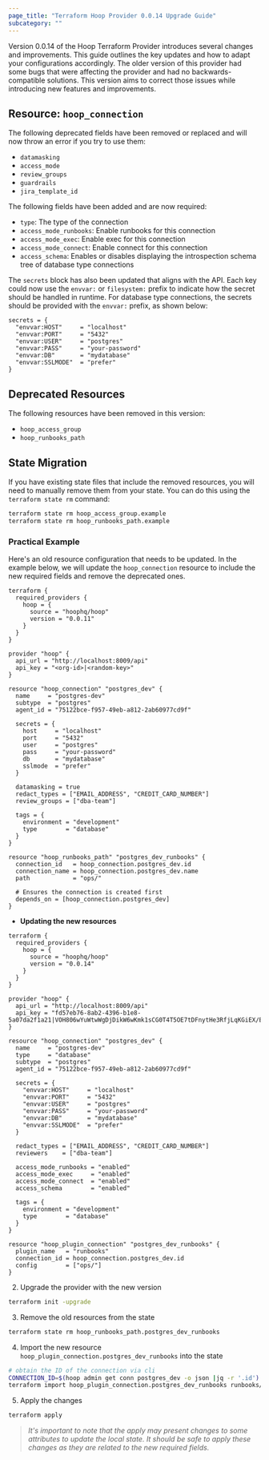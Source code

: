 ```yaml
---
page_title: "Terraform Hoop Provider 0.0.14 Upgrade Guide"
subcategory: ""
---
```


Version 0.0.14 of the Hoop Terraform Provider introduces several changes and improvements. This guide outlines the key updates and how to adapt your configurations accordingly. The older version of this provider had some bugs that were affecting the provider and had no backwards-compatible solutions. This version aims to correct those issues while introducing new features and improvements.

## Resource: `hoop_connection`

The following deprecated fields have been removed or replaced and will now throw an error if you try to use them:

- `datamasking`
- `access_mode`
- `review_groups`
- `guardrails`
- `jira_template_id`

The following fields have been added and are now required:

- `type`: The type of the connection
- `access_mode_runbooks`: Enable runbooks for this connection
- `access_mode_exec`: Enable exec for this connection
- `access_mode_connect`: Enable connect for this connection
- `access_schema`: Enables or disables displaying the introspection schema tree of database type connections

The `secrets` block has also been updated that aligns with the API.
Each key could now use the `envvar:` or `filesystem:` prefix to indicate how the secret should be handled in runtime.
For database type connections, the secrets should be provided with the `envvar:` prefix, as shown below:

```hcl
secrets = {
  "envvar:HOST"     = "localhost"
  "envvar:PORT"     = "5432"
  "envvar:USER"     = "postgres"
  "envvar:PASS"     = "your-password"
  "envvar:DB"       = "mydatabase"
  "envvar:SSLMODE"  = "prefer"
}
```

## Deprecated Resources

The following resources have been removed in this version:

- `hoop_access_group`
- `hoop_runbooks_path`

## State Migration

If you have existing state files that include the removed resources, you will need to manually remove them from your state. You can do this using the `terraform state rm` command:

```sh
terraform state rm hoop_access_group.example
terraform state rm hoop_runbooks_path.example
```

### Practical Example

Here's an old resource configuration that needs to be updated. In the example below, we will update the `hoop_connection` resource to include the new required fields and remove the deprecated ones.

```hcl
terraform {
  required_providers {
    hoop = {
      source = "hoophq/hoop"
      version = "0.0.11"
    }
  }
}

provider "hoop" {
  api_url = "http://localhost:8009/api"
  api_key = "<org-id>|<random-key>"
}

resource "hoop_connection" "postgres_dev" {
  name     = "postgres-dev"
  subtype  = "postgres"
  agent_id = "75122bce-f957-49eb-a812-2ab60977cd9f"

  secrets = {
    host     = "localhost"
    port     = "5432"
    user     = "postgres"
    pass     = "your-password"
    db       = "mydatabase"
    sslmode  = "prefer"
  }

  datamasking = true
  redact_types = ["EMAIL_ADDRESS", "CREDIT_CARD_NUMBER"]
  review_groups = ["dba-team"]

  tags = {
    environment = "development"
    type        = "database"
  }
}

resource "hoop_runbooks_path" "postgres_dev_runbooks" {
  connection_id   = hoop_connection.postgres_dev.id
  connection_name = hoop_connection.postgres_dev.name
  path            = "ops/"

  # Ensures the connection is created first
  depends_on = [hoop_connection.postgres_dev]
}
```

- **Updating the new resources**

```hcl
terraform {
  required_providers {
    hoop = {
      source = "hoophq/hoop"
      version = "0.0.14"
    }
  }
}

provider "hoop" {
  api_url = "http://localhost:8009/api"
  api_key = "fd57eb76-8ab2-4396-b1e8-5a07da2f1a21|VOH806wYuWtwWgDjDikW6wKmk1sCG0T4T5OE7tDFnytHe3RfjLqKGiEX/EOG/6z7I6T/YQfEAsriaysxZcZbhw=="
}

resource "hoop_connection" "postgres_dev" {
  name     = "postgres-dev"
  type     = "database"
  subtype  = "postgres"
  agent_id = "75122bce-f957-49eb-a812-2ab60977cd9f"

  secrets = {
    "envvar:HOST"     = "localhost"
    "envvar:PORT"     = "5432"
    "envvar:USER"     = "postgres"
    "envvar:PASS"     = "your-password"
    "envvar:DB"       = "mydatabase"
    "envvar:SSLMODE"  = "prefer"
  }

  redact_types = ["EMAIL_ADDRESS", "CREDIT_CARD_NUMBER"]
  reviewers    = ["dba-team"]

  access_mode_runbooks = "enabled"
  access_mode_exec     = "enabled"
  access_mode_connect  = "enabled"
  access_schema        = "enabled"

  tags = {
    environment = "development"
    type        = "database"
  }
}

resource "hoop_plugin_connection" "postgres_dev_runbooks" {
  plugin_name   = "runbooks"
  connection_id = hoop_connection.postgres_dev.id
  config        = ["ops/"]
}
```

2. Upgrade the provider with the new version

```sh
terraform init -upgrade
```

3. Remove the old resources from the state

```sh
terraform state rm hoop_runbooks_path.postgres_dev_runbooks
```

4. Import the new resource `hoop_plugin_connection.postgres_dev_runbooks` into the state

```sh
# obtain the ID of the connection via cli
CONNECTION_ID=$(hoop admin get conn postgres_dev -o json |jq -r '.id')
terraform import hoop_plugin_connection.postgres_dev_runbooks runbooks/$CONNECTION_ID
```

5. Apply the changes

```sh
terraform apply
```

> *It's important to note that the apply may present changes to some attributes to update the local state. It should be safe to apply these changes as they are related to the new required fields.*
